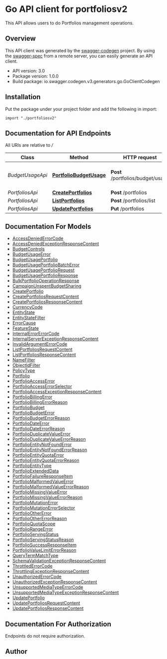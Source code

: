 # Go API client for portfoliosv2

This API allows users to do Portfolios management operations.

## Overview
This API client was generated by the [swagger-codegen](https://github.com/swagger-api/swagger-codegen) project.  By using the [swagger-spec](https://github.com/swagger-api/swagger-spec) from a remote server, you can easily generate an API client.

- API version: 3.0
- Package version: 1.0.0
- Build package: io.swagger.codegen.v3.generators.go.GoClientCodegen

## Installation
Put the package under your project folder and add the following in import:
```golang
import "./portfoliosv2"
```

## Documentation for API Endpoints

All URIs are relative to */*

Class | Method | HTTP request | Description
------------ | ------------- | ------------- | -------------
*BudgetUsageApi* | [**PortfolioBudgetUsage**](docs/BudgetUsageApi.md#portfoliobudgetusage) | **Post** /portfolios/budget/usage | Budget usage API for portfolios
*PortfoliosApi* | [**CreatePortfolios**](docs/PortfoliosApi.md#createportfolios) | **Post** /portfolios | 
*PortfoliosApi* | [**ListPortfolios**](docs/PortfoliosApi.md#listportfolios) | **Post** /portfolios/list | 
*PortfoliosApi* | [**UpdatePortfolios**](docs/PortfoliosApi.md#updateportfolios) | **Put** /portfolios | 

## Documentation For Models

 - [AccessDeniedErrorCode](docs/AccessDeniedErrorCode.md)
 - [AccessDeniedExceptionResponseContent](docs/AccessDeniedExceptionResponseContent.md)
 - [BudgetControls](docs/BudgetControls.md)
 - [BudgetUsageError](docs/BudgetUsageError.md)
 - [BudgetUsagePortfolio](docs/BudgetUsagePortfolio.md)
 - [BudgetUsagePortfolioBatchError](docs/BudgetUsagePortfolioBatchError.md)
 - [BudgetUsagePortfolioRequest](docs/BudgetUsagePortfolioRequest.md)
 - [BudgetUsagePortfolioResponse](docs/BudgetUsagePortfolioResponse.md)
 - [BulkPortfolioOperationResponse](docs/BulkPortfolioOperationResponse.md)
 - [CampaignUnspentBudgetSharing](docs/CampaignUnspentBudgetSharing.md)
 - [CreatePortfolio](docs/CreatePortfolio.md)
 - [CreatePortfoliosRequestContent](docs/CreatePortfoliosRequestContent.md)
 - [CreatePortfoliosResponseContent](docs/CreatePortfoliosResponseContent.md)
 - [CurrencyCode](docs/CurrencyCode.md)
 - [EntityState](docs/EntityState.md)
 - [EntityStateFilter](docs/EntityStateFilter.md)
 - [ErrorCause](docs/ErrorCause.md)
 - [FeatureState](docs/FeatureState.md)
 - [InternalErrorErrorCode](docs/InternalErrorErrorCode.md)
 - [InternalServerExceptionResponseContent](docs/InternalServerExceptionResponseContent.md)
 - [InvalidArgumentErrorCode](docs/InvalidArgumentErrorCode.md)
 - [ListPortfoliosRequestContent](docs/ListPortfoliosRequestContent.md)
 - [ListPortfoliosResponseContent](docs/ListPortfoliosResponseContent.md)
 - [NameFilter](docs/NameFilter.md)
 - [ObjectIdFilter](docs/ObjectIdFilter.md)
 - [PolicyType](docs/PolicyType.md)
 - [Portfolio](docs/Portfolio.md)
 - [PortfolioAccessError](docs/PortfolioAccessError.md)
 - [PortfolioAccessErrorSelector](docs/PortfolioAccessErrorSelector.md)
 - [PortfolioAccessExceptionResponseContent](docs/PortfolioAccessExceptionResponseContent.md)
 - [PortfolioBillingError](docs/PortfolioBillingError.md)
 - [PortfolioBillingErrorReason](docs/PortfolioBillingErrorReason.md)
 - [PortfolioBudget](docs/PortfolioBudget.md)
 - [PortfolioBudgetError](docs/PortfolioBudgetError.md)
 - [PortfolioBudgetErrorReason](docs/PortfolioBudgetErrorReason.md)
 - [PortfolioDateError](docs/PortfolioDateError.md)
 - [PortfolioDateErrorReason](docs/PortfolioDateErrorReason.md)
 - [PortfolioDuplicateValueError](docs/PortfolioDuplicateValueError.md)
 - [PortfolioDuplicateValueErrorReason](docs/PortfolioDuplicateValueErrorReason.md)
 - [PortfolioEntityNotFoundError](docs/PortfolioEntityNotFoundError.md)
 - [PortfolioEntityNotFoundErrorReason](docs/PortfolioEntityNotFoundErrorReason.md)
 - [PortfolioEntityQuotaError](docs/PortfolioEntityQuotaError.md)
 - [PortfolioEntityQuotaErrorReason](docs/PortfolioEntityQuotaErrorReason.md)
 - [PortfolioEntityType](docs/PortfolioEntityType.md)
 - [PortfolioExtendedData](docs/PortfolioExtendedData.md)
 - [PortfolioFailureResponseItem](docs/PortfolioFailureResponseItem.md)
 - [PortfolioMalformedValueError](docs/PortfolioMalformedValueError.md)
 - [PortfolioMalformedValueErrorReason](docs/PortfolioMalformedValueErrorReason.md)
 - [PortfolioMissingValueError](docs/PortfolioMissingValueError.md)
 - [PortfolioMissingValueErrorReason](docs/PortfolioMissingValueErrorReason.md)
 - [PortfolioMutationError](docs/PortfolioMutationError.md)
 - [PortfolioMutationErrorSelector](docs/PortfolioMutationErrorSelector.md)
 - [PortfolioOtherError](docs/PortfolioOtherError.md)
 - [PortfolioOtherErrorReason](docs/PortfolioOtherErrorReason.md)
 - [PortfolioQuotaScope](docs/PortfolioQuotaScope.md)
 - [PortfolioRangeError](docs/PortfolioRangeError.md)
 - [PortfolioServingStatus](docs/PortfolioServingStatus.md)
 - [PortfolioServingStatusReason](docs/PortfolioServingStatusReason.md)
 - [PortfolioSuccessResponseItem](docs/PortfolioSuccessResponseItem.md)
 - [PortfolioValueLimitErrorReason](docs/PortfolioValueLimitErrorReason.md)
 - [QueryTermMatchType](docs/QueryTermMatchType.md)
 - [SchemaValidationExceptionResponseContent](docs/SchemaValidationExceptionResponseContent.md)
 - [ThrottledErrorCode](docs/ThrottledErrorCode.md)
 - [ThrottlingExceptionResponseContent](docs/ThrottlingExceptionResponseContent.md)
 - [UnauthorizedErrorCode](docs/UnauthorizedErrorCode.md)
 - [UnauthorizedExceptionResponseContent](docs/UnauthorizedExceptionResponseContent.md)
 - [UnsupportedMediaTypeErrorCode](docs/UnsupportedMediaTypeErrorCode.md)
 - [UnsupportedMediaTypeExceptionResponseContent](docs/UnsupportedMediaTypeExceptionResponseContent.md)
 - [UpdatePortfolio](docs/UpdatePortfolio.md)
 - [UpdatePortfoliosRequestContent](docs/UpdatePortfoliosRequestContent.md)
 - [UpdatePortfoliosResponseContent](docs/UpdatePortfoliosResponseContent.md)

## Documentation For Authorization
 Endpoints do not require authorization.


## Author


